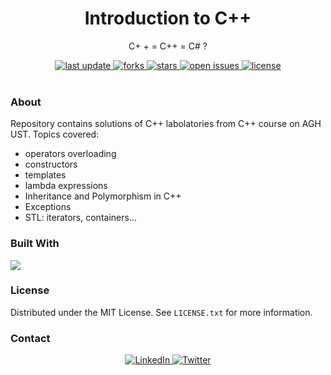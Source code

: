 <div align="center">
  
  <h1> Introduction to C++ </h1>
  <p>  C+ + = C++ = C# ? </p>
  
  <div>
    <a href="">
      <img src="https://img.shields.io/github/last-commit/psp515/IntorductionToCPP" alt="last update" />
    </a>
    <a href="https://github.com/psp515/IntorductionToCPP/network/members">
      <img src="https://img.shields.io/github/forks/psp515/IntorductionToCPP" alt="forks" />
    </a>
    <a href="https://github.com/psp515/IntorductionToCPP/stargazers">
      <img src="https://img.shields.io/github/stars/psp515/IntorductionToCPP" alt="stars" />
    </a>
    <a href="https://github.com/psp515/IntorductionToCPP/issues/">
      <img src="https://img.shields.io/github/issues/psp515/IntorductionToCPP" alt="open issues" />
    </a>
    <a href="https://github.com/psp515/IntorductionToCPP/blob/master/LICENSE">
      <img src="https://img.shields.io/github/license/psp515/IntorductionToCPP" alt="license" />
    </a>
  </div>
</div>  

<br/>

### About 

Repository contains solutions of C++ labolatories from C++ course on AGH UST.
Topics covered:
- operators overloading
- constructors
- templates
- lambda expressions
- Inheritance and Polymorphism in C++
- Exceptions
- STL: iterators, containers...

### Built With

![](https://img.shields.io/badge/C%2B%2B-00599C?style=for-the-badge&logo=c%2B%2B&logoColor=white&style=flat)


### License

Distributed under the MIT License. See `LICENSE.txt` for more information.

### Contact

<div align="center">
  <a href="https://www.linkedin.com/in/lukasz-psp515-kolber/">
    <img src="https://img.shields.io/badge/LinkedIn-0077B5?style=for-the-badge&logo=linkedin&logoColor=white" alt="LinkedIn" />
  </a>
  <a href="https://twitter.com/psp515">
    <img src="https://img.shields.io/badge/Twitter-1DA1F2?style=for-the-badge&logo=twitter&logoColor=white" alt="Twitter" />
  </a>
</div>


